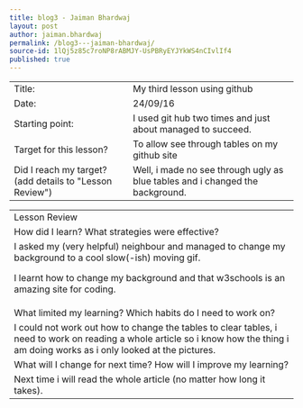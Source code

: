 ```yaml
---
title: blog3 - Jaiman Bhardwaj
layout: post
author: jaiman.bhardwaj
permalink: /blog3---jaiman-bhardwaj/
source-id: 1lQj5z85c7roNP8rABMJY-UsPBRyEYJYkWS4nCIvlIf4
published: true
---
```

<table>
  <tr>
    <td>Title:</td>
    <td>My third lesson using github</td>
  </tr>
  <tr>
    <td>Date:</td>
    <td>24/09/16</td>
  </tr>
  <tr>
    <td>Starting point:</td>
    <td>I used git hub two times and just about managed to succeed.</td>
  </tr>
  <tr>
    <td>Target for this lesson?</td>
    <td>To allow see through tables on my github site</td>
  </tr>
  <tr>
    <td>Did I reach my target? 
(add details to "Lesson Review")</td>
    <td>Well, i made no see through ugly as blue tables and i changed the background.</td>
  </tr>
</table>


<table>
  <tr>
    <td>Lesson Review</td>
  </tr>
  <tr>
    <td>How did I learn? What strategies were effective? </td>
  </tr>
  <tr>
    <td> I asked my (very helpful) neighbour and managed to change my background to a cool slow(-ish) moving gif.

I learnt how to change my background and that w3schools is an amazing site for coding.</td>
  </tr>
  <tr>
    <td>What limited my learning? Which habits do I need to work on? </td>
  </tr>
  <tr>
    <td>I could not work out how to change the tables to clear tables, i need to work on reading a whole article so i know how the thing i am doing works as i only looked at the pictures.</td>
  </tr>
  <tr>
    <td>What will I change for next time? How will I improve my learning?</td>
  </tr>
  <tr>
    <td>Next time i will read the whole article (no matter how long it takes).</td>
  </tr>
</table>



